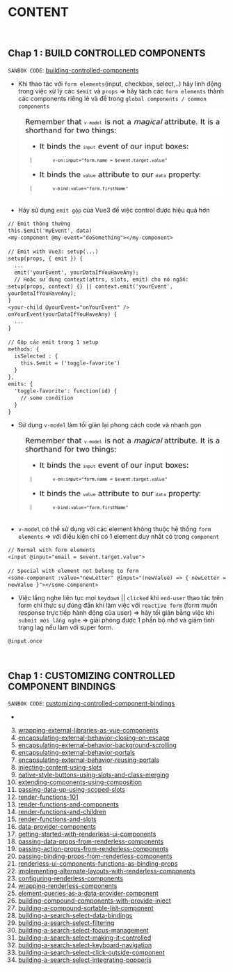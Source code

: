 CONTENT
=================

<div id="building-controlled-components"></div><br>

## Chap 1 : BUILD CONTROLLED COMPONENTS

`SANBOX CODE`: [building-controlled-components](https://codesandbox.io/s/oxxlx055xy?from-embed)

- Khi thao tác với `form elements`(input, checkbox, select,..) hãy linh động trong việc xử lý các `$emit` và `props` => hãy tách các `form elements` thành các components riêng lẻ và để trong `global components / common components` <br>
<img src="@img-readme/v-model-tip.jpg" alt="" width="500px" height="auto"><br/>

- Hãy sử dụng `emit gộp` của Vue3 để việc control được hiệu quả hơn
```
// Emit thông thường
this.$emit('myEvent', data)
<my-component @my-event="doSomething"></my-component>

// Emit with Vue3: setup(...)
setup(props, { emit }) { 
  ...
  emit('yourEvent', yourDataIfYouHaveAny);
  // Hoặc sử dụng context(attrs, slots, emit) cho nó ngắn: setup(props, context) {} || context.emit('yourEvent', yourDataIfYouHaveAny);
}
<your-child @yourEvent="onYourEvent" />
onYourEvent(yourDataIfYouHaveAny) {
  ...
}

// Gộp các emit trong 1 setup
methods: {
  isSelected : {
    this.$emit = ('toggle-favorite')
  }
},
emits: {
  'toggle-favorite': function(id) {
    // some condition
  }
}
```

- Sử dụng `v-model` làm tối giản lại phong cách code và nhanh gọn <br>
<img src="@img-readme/v-model-tip.jpg" alt="" width="500px" height="auto"><br/>

- `v-model` có thể sử dụng với các element không thuộc hệ thống `form elements` => với điều kiện chỉ có 1 element duy nhất có trong `component`

```
// Normal with form elements
<input @input="email = $event.target.value">

// Special with element not belong to form
<some-component :value="newLetter" @input="(newValue) => { newLetter = newValue }"></some-component>
```

- Việc lắng nghe liên tục mọi `keydown` || `clicked` khi `end-user` thao tác trên form chỉ thực sự đúng đắn khi làm việc với `reactive form` (form muốn response trực tiếp hành động của user) => hãy tối giản bằng việc khi `submit mới lắng nghe` => giải phóng được 1 phần bộ nhớ và giảm tình trạng lag nếu làm với super form.
```
@input.once
```


<div id="customizing-controlled-component-bindings"></div><br>

## Chap 1 : CUSTOMIZING CONTROLLED COMPONENT BINDINGS

`SANBOX CODE`: [customizing-controlled-component-bindings](https://codesandbox.io/s/mqnzm84plx?from-embed)

- 









































3. [wrapping-external-libraries-as-vue-components](https://codesandbox.io/s/n4qolyr42m?from-embed)
4. [encapsulating-external-behavior-closing-on-escape](https://codesandbox.io/s/1v1o4lvp9j?from-embed)
5. [encapsulating-external-behavior-background-scrolling](https://codesandbox.io/s/z0mx3w9km?from-embed)
6. [encapsulating-external-behavior-portals](https://codesandbox.io/s/vy0k8283o5?from-embed)
7. [encapsulating-external-behavior-reusing-portals](https://codesandbox.io/s/xv1ooy9v1p?from-embed)
8. [injecting-content-using-slots](https://codesandbox.io/s/8x54ow4vl9?from-embed)
9. [native-style-buttons-using-slots-and-class-merging](https://codesandbox.io/s/j4m180n11v?from-embed)
10. [extending-components-using-composition](https://codesandbox.io/s/jj8vjjxlk9?from-embed)
11. [passing-data-up-using-scoped-slots](https://codesandbox.io/s/nwz1xpkyl0?from-embed)
12. [render-functions-101](https://codesandbox.io/s/5vxlz052px?from-embed)
13. [render-functions-and-components](https://codesandbox.io/s/k05o3npx25?from-embed)
14. [render-functions-and-children](https://codesandbox.io/s/7w1pr58p6x?from-embed)
15. [render-functions-and-slots](https://codesandbox.io/s/z2k1j94o8m?from-embed)
16. [data-provider-components](https://codesandbox.io/s/nk9qr8yz0p?from-embed)
17. [getting-started-with-renderless-ui-components](https://codesandbox.io/s/x1z0myl0p?from-embed)
18. [passing-data-props-from-renderless-components](https://codesandbox.io/s/k96ljlz7yv?from-embed)
19. [passing-action-props-from-renderless-components](https://codesandbox.io/s/9l2jwy14mp?from-embed)
20. [passing-binding-props-from-renderless-components](https://codesandbox.io/s/l5yoxyv02q?from-embed)
21. [renderless-ui-components-functions-as-binding-props](https://codesandbox.io/s/kn1nv6ypv?from-embed)
22. [implementing-alternate-layouts-with-renderless-components](https://codesandbox.io/s/1r789z3nnl?from-embed)
23. [configuring-renderless-components](https://codesandbox.io/s/l9v91jn0zq?from-embed)
24. [wrapping-renderless-components](https://codesandbox.io/s/5z5056yoq4?from-embed)
25. [element-queries-as-a-data-provider-component](https://codesandbox.io/s/20r8wnx44r?from-embed)
26. [building-compound-components-with-provide-inject](https://codesandbox.io/s/jl6pz69ox3?from-embed)
27. [building-a-compound-sortable-list-component](https://codesandbox.io/s/o98y1l735y?from-embed)
28. [building-a-search-select-data-bindings](https://codesandbox.io/s/ykypmk03xj?from-embed)
29. [building-a-search-select-filtering](https://codesandbox.io/s/oozwlvk36?from-embed)
30. [building-a-search-select-focus-management](https://codesandbox.io/s/o95oq681l6?from-embed)
31. [building-a-search-select-making-it-controlled](https://codesandbox.io/s/8n0mnm2v70?from-embed)
32. [building-a-search-select-keyboard-navigation](https://codesandbox.io/s/n7mw5871v0?from-embed)
33. [building-a-search-select-click-outside-component](https://codesandbox.io/s/w66mzknr27?from-embed)
34. [building-a-search-select-integrating-popperjs](https://codesandbox.io/s/vyxl1z5pp5?from-embed)
